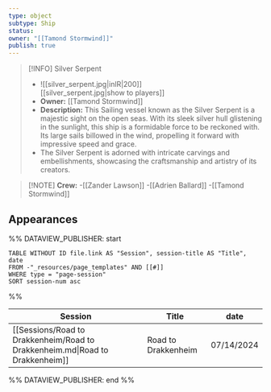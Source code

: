 ```yaml
---
type: object
subtype: Ship
status: 
owner: "[[Tamond Stormwind]]"
publish: true
---
```


>[!INFO] Silver Serpent
>- ![[silver_serpent.jpg|inlR|200]]
<br/> [[silver_serpent.jpg|show to players]]
>- **Owner:** [[Tamond Stormwind]]
> - **Description:** This Sailing vessel known as the Silver Serpent is a majestic sight on the open seas. With its sleek silver hull glistening in the sunlight, this ship is a formidable force to be reckoned with. Its large sails billowed in the wind, propelling it forward with impressive speed and grace.
> - The Silver Serpent is adorned with intricate carvings and embellishments, showcasing the craftsmanship and artistry of its creators.

>[!NOTE] **Crew:** 
>-[[Zander Lawson]]
>-[[Adrien Ballard]]
>-[[Tamond Stormwind]]

## Appearances
%% DATAVIEW_PUBLISHER: start
```dataview
TABLE WITHOUT ID file.link AS "Session", session-title AS "Title", date
FROM -"_resources/page_templates" AND [[#]]
WHERE type = "page-session"
SORT session-num asc
```
%%

| Session                                                                      | Title               | date       |
| ---------------------------------------------------------------------------- | ------------------- | ---------- |
| [[Sessions/Road to Drakkenheim/Road to Drakkenheim.md\|Road to Drakkenheim]] | Road to Drakkenheim | 07/14/2024 |

%% DATAVIEW_PUBLISHER: end %%
